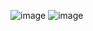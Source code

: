 ![image](https://github.com/user-attachments/assets/3b8cd919-eb72-4347-ba8e-af92cc394e61)
![image](https://github.com/user-attachments/assets/2808b5e9-6a29-4c4f-93a5-8e75a9169250)
